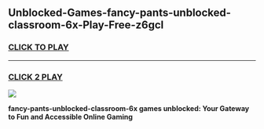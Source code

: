
## Unblocked-Games-fancy-pants-unblocked-classroom-6x-Play-Free-z6gcl
<h3>
<a href="https://premium76.site?title=fancy-pants-unblocked-classroom-6x&ref=10A">CLICK TO PLAY</a></h3>
<hr>

<h3>
<a href="https://premium76.site?title=fancy-pants-unblocked-classroom-6x&ref=10A">CLICK 2 PLAY</a>
  
</h3>

<a href="https://premium76.site?title=fancy-pants-unblocked-classroom-6x&ref=10A"><img src="https://clearcache.store/games.png"></a>


**fancy-pants-unblocked-classroom-6x games unblocked: Your Gateway to Fun and Accessible Online Gaming**
